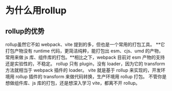 # 为什么用rollup

## rollup的优势
rollup虽然它不如 webpack、vite 提到的多，但也是一个常用的打包工具。
**它打包产物没有 runtime 代码，更简洁纯粹，能打包出 esm、cjs、umd 的产物，常用来做 js 库、组件库的打包。**相比之下，webpack 目前对 esm 产物的支持还是实验性的，不稳定。
rollup 只有 plugin，没有 loader，因为它的 transform 方法就相当于 webpack 插件的 loader。
vite 就是基于 rollup 来实现的，开发环境用 rollup 插件的 transform 来做代码转换，生产环境用 rollup 打包。
不管你是想做组件库、js 库的打包，还是想深入学习 vite，都离不开 rollup。
